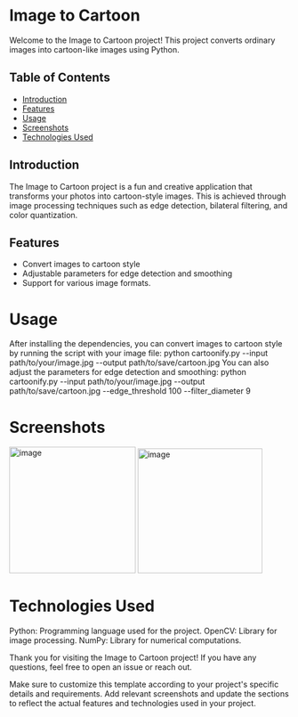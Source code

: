 # Image to Cartoon

Welcome to the Image to Cartoon project! This project converts ordinary images into cartoon-like images using Python.

## Table of Contents

- [Introduction](#introduction)
- [Features](#features)
- [Usage](#usage)
- [Screenshots](#screenshots)
- [Technologies Used](#technologies-used)

## Introduction

The Image to Cartoon project is a fun and creative application that transforms your photos into cartoon-style images. This is achieved through image processing techniques such as edge detection, bilateral filtering, and color quantization.

## Features

- Convert images to cartoon style
- Adjustable parameters for edge detection and smoothing
- Support for various image formats.

# Usage
After installing the dependencies, you can convert images to cartoon style by running the script with your image file:
python cartoonify.py --input path/to/your/image.jpg --output path/to/save/cartoon.jpg
You can also adjust the parameters for edge detection and smoothing:
python cartoonify.py --input path/to/your/image.jpg --output path/to/save/cartoon.jpg --edge_threshold 100 --filter_diameter 9

# Screenshots
<img width="227" alt="image" src="https://github.com/user-attachments/assets/e0fb8d4e-279e-4042-98e2-ec8da126582f">
<img width="224" alt="image" src="https://github.com/user-attachments/assets/244db3e3-3d5a-42f9-a5dc-2ff707b2b5a6">

# Technologies Used
Python: Programming language used for the project.
OpenCV: Library for image processing.
NumPy: Library for numerical computations.

Thank you for visiting the Image to Cartoon project! If you have any questions, feel free to open an issue or reach out.

Make sure to customize this template according to your project's specific details and requirements. Add relevant screenshots and update the sections to reflect the actual features and technologies used in your project.



